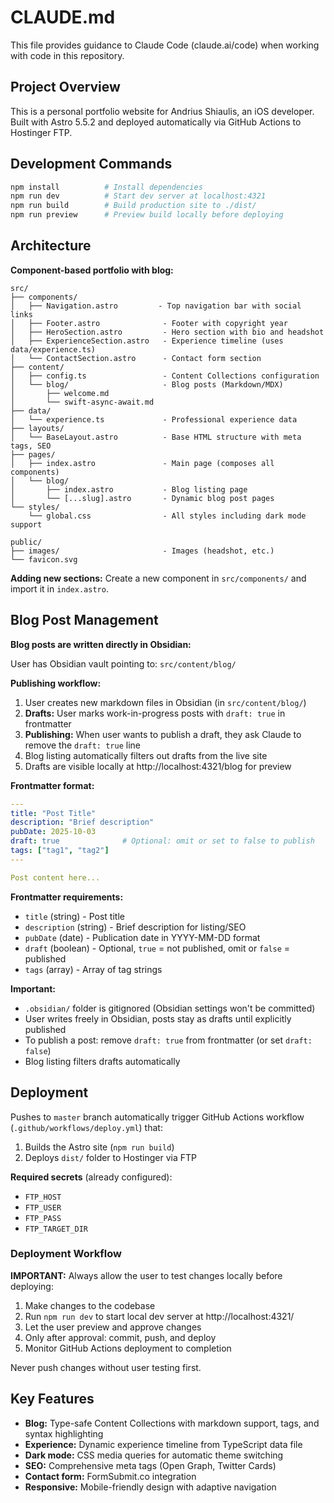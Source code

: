 # CLAUDE.md

This file provides guidance to Claude Code (claude.ai/code) when working with code in this repository.

## Project Overview

This is a personal portfolio website for Andrius Shiaulis, an iOS developer. Built with Astro 5.5.2 and deployed automatically via GitHub Actions to Hostinger FTP.

## Development Commands

```bash
npm install          # Install dependencies
npm run dev          # Start dev server at localhost:4321
npm run build        # Build production site to ./dist/
npm run preview      # Preview build locally before deploying
```

## Architecture

**Component-based portfolio with blog:**

```
src/
├── components/
│   ├── Navigation.astro         - Top navigation bar with social links
│   ├── Footer.astro              - Footer with copyright year
│   ├── HeroSection.astro         - Hero section with bio and headshot
│   ├── ExperienceSection.astro   - Experience timeline (uses data/experience.ts)
│   └── ContactSection.astro      - Contact form section
├── content/
│   ├── config.ts                 - Content Collections configuration
│   └── blog/                     - Blog posts (Markdown/MDX)
│       ├── welcome.md
│       └── swift-async-await.md
├── data/
│   └── experience.ts             - Professional experience data
├── layouts/
│   └── BaseLayout.astro          - Base HTML structure with meta tags, SEO
├── pages/
│   ├── index.astro               - Main page (composes all components)
│   └── blog/
│       ├── index.astro           - Blog listing page
│       └── [...slug].astro       - Dynamic blog post pages
└── styles/
    └── global.css                - All styles including dark mode support

public/
├── images/                       - Images (headshot, etc.)
└── favicon.svg
```

**Adding new sections:** Create a new component in `src/components/` and import it in `index.astro`.

## Blog Post Management

**Blog posts are written directly in Obsidian:**

User has Obsidian vault pointing to: `src/content/blog/`

**Publishing workflow:**

1. User creates new markdown files in Obsidian (in `src/content/blog/`)
2. **Drafts:** User marks work-in-progress posts with `draft: true` in frontmatter
3. **Publishing:** When user wants to publish a draft, they ask Claude to remove the `draft: true` line
4. Blog listing automatically filters out drafts from the live site
5. Drafts are visible locally at http://localhost:4321/blog for preview

**Frontmatter format:**
```yaml
---
title: "Post Title"
description: "Brief description"
pubDate: 2025-10-03
draft: true              # Optional: omit or set to false to publish
tags: ["tag1", "tag2"]
---

Post content here...
```

**Frontmatter requirements:**
- `title` (string) - Post title
- `description` (string) - Brief description for listing/SEO
- `pubDate` (date) - Publication date in YYYY-MM-DD format
- `draft` (boolean) - Optional, `true` = not published, omit or `false` = published
- `tags` (array) - Array of tag strings

**Important:**
- `.obsidian/` folder is gitignored (Obsidian settings won't be committed)
- User writes freely in Obsidian, posts stay as drafts until explicitly published
- To publish a post: remove `draft: true` from frontmatter (or set `draft: false`)
- Blog listing filters drafts automatically

## Deployment

Pushes to `master` branch automatically trigger GitHub Actions workflow (`.github/workflows/deploy.yml`) that:
1. Builds the Astro site (`npm run build`)
2. Deploys `dist/` folder to Hostinger via FTP

**Required secrets** (already configured):
- `FTP_HOST`
- `FTP_USER`
- `FTP_PASS`
- `FTP_TARGET_DIR`

### Deployment Workflow

**IMPORTANT:** Always allow the user to test changes locally before deploying:

1. Make changes to the codebase
2. Run `npm run dev` to start local dev server at http://localhost:4321/
3. Let the user preview and approve changes
4. Only after approval: commit, push, and deploy
5. Monitor GitHub Actions deployment to completion

Never push changes without user testing first.

## Key Features

- **Blog:** Type-safe Content Collections with markdown support, tags, and syntax highlighting
- **Experience:** Dynamic experience timeline from TypeScript data file
- **Dark mode:** CSS media queries for automatic theme switching
- **SEO:** Comprehensive meta tags (Open Graph, Twitter Cards)
- **Contact form:** FormSubmit.co integration
- **Responsive:** Mobile-friendly design with adaptive navigation
